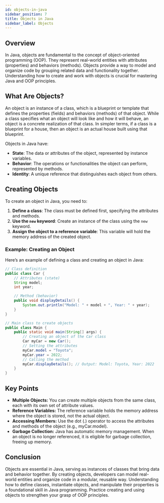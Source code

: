 ```yaml
---
id: objects-in-java
sidebar_position: 7
title: Objects in Java
sidebar_label: Objects
---
```


## Overview
In Java, objects are fundamental to the concept of object-oriented programming (OOP). They represent real-world entities with attributes (properties) and behaviors (methods). Objects provide a way to model and organize code by grouping related data and functionality together. Understanding how to create and work with objects is crucial for mastering Java and OOP principles.

## What Are Objects?
An object is an instance of a class, which is a blueprint or template that defines the properties (fields) and behaviors (methods) of that object. While a class specifies what an object will look like and how it will behave, an object is a concrete realization of that class. In simpler terms, if a class is a blueprint for a house, then an object is an actual house built using that blueprint.

Objects in Java have:
- **State**: The data or attributes of the object, represented by instance variables.
- **Behavior**: The operations or functionalities the object can perform, represented by methods.
- **Identity**: A unique reference that distinguishes each object from others.

## Creating Objects
To create an object in Java, you need to:
1. **Define a class**: The class must be defined first, specifying the attributes and methods.
2. **Use the `new` keyword**: Create an instance of the class using the `new` keyword.
3. **Assign the object to a reference variable**: This variable will hold the memory address of the created object.

### Example: Creating an Object
Here’s an example of defining a class and creating an object in Java:

```java
// Class definition
public class Car {
    // Attributes (state)
    String model;
    int year;

    // Method (behavior)
    public void displayDetails() {
        System.out.println("Model: " + model + ", Year: " + year);
    }
}

// Main class to create objects
public class Main {
    public static void main(String[] args) {
        // Creating an object of the Car class
        Car myCar = new Car();
        // Setting the attributes
        myCar.model = "Toyota";
        myCar.year = 2022;
        // Calling the method
        myCar.displayDetails(); // Output: Model: Toyota, Year: 2022
    }
}
```
## Key Points
- **Multiple Objects:** You can create multiple objects from the same class, each with its own set of attribute values.
- **Reference Variables:** The reference variable holds the memory address where the object is stored, not the actual object.
- **Accessing Members:** Use the dot (.) operator to access the attributes and methods of the object (e.g., myCar.model).
- **Garbage Collection:** Java has automatic memory management. When an object is no longer referenced, it is eligible for garbage collection, freeing up memory.

## Conclusion
Objects are essential in Java, serving as instances of classes that bring data and behavior together. By creating objects, developers can model real-world entities and organize code in a modular, reusable way. Understanding how to define classes, instantiate objects, and manipulate their properties is a foundational skill in Java programming. Practice creating and using objects to strengthen your grasp of OOP principles.
